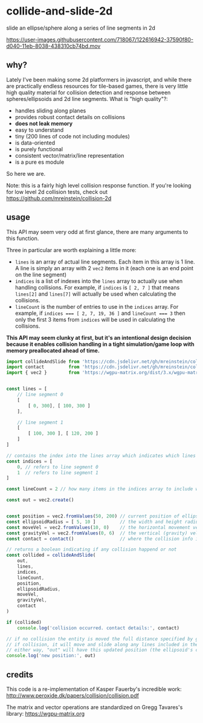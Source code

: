 # collide-and-slide-2d
slide an ellipse/sphere along a series of line segments in 2d

https://user-images.githubusercontent.com/718067/122616942-37590f80-d040-11eb-8038-438310cb74bd.mov


## why?

Lately I've been making some 2d platformers in javascript, and while there are practically endless resources for tile-based games, there is very little high quality material for collision detection and response between spheres/ellipsoids and 2d line segments. What is "high quality"?:
* handles sliding along planes
* provides robust contact details on collisions
* **does not leak memory**
* easy to understand
* tiny (200 lines of code not including modules)
* is data-oriented
* is purely functional
* consistent vector/matrix/line representation
* is a pure es module

So here we are.


Note: this is a fairly high level collision response function. If you're looking for low level 2d collision tests, check out https://github.com/mreinstein/collision-2d


## usage

This API may seem very odd at first glance, there are many arguments to this function.

Three in particular are worth explaining a little more:
* `lines` is an array of actual line segments. Each item in this array is 1 line. A line is simply an array with 2 `vec2` items in it (each one is an end point on the line segment)
* `indices` is a list of indexes into the `lines` array to actually use when handling collisions. For example, if `indices` is `[ 2, 7 ]` that means `lines[2]` and `lines[7]` will actually be used when calculating the collisions.
* `lineCount` is the number of entries to use in the `indices` array. For example, if `indices === [ 2, 7, 19, 36 ]` and `lineCount === 3` then only the first 3 items from `indices` will be used in calculating the collisions.


**This API may seem clunky at first, but it's an intentional design decision because it enables collision handling in a tight simulation/game loop with memory preallocated ahead of time.**



```javascript
import collideAndSlide from 'https://cdn.jsdelivr.net/gh/mreinstein/collide-and-slide-2d/collide-and-slide.js'
import contact         from 'https://cdn.jsdelivr.net/gh/mreinstein/collision-2d/src/contact.js'
import { vec2 }        from 'https://wgpu-matrix.org/dist/3.x/wgpu-matrix.module.js'


const lines = [
	// line segment 0
	[
		[ 0, 300], [ 100, 300 ]
	],

	// line segment 1
	[
		[ 100, 300 ], [ 120, 200 ]
	]
]

// contains the index into the lines array which indicates which lines to include when colliding
const indices = [
	0, // refers to line segment 0
	1  // refers to line segment 1
]

const lineCount = 2 // how many items in the indices array to include when colliding

const out = vec2.create()


const position = vec2.fromValues(50, 200) // current position of ellipsoid (center)
const ellipsoidRadius = [ 5, 10 ]         // the width and height radius of the ellipsoid
const moveVel = vec2.fromValues(10, 0)    // the horizontal movement velocity is 10 right
const gravityVel = vec2.fromValues(0, 6)  // the vertical (gravity) velocity is 6 down
const contact = contact()                 // where the collision info is stored

// returns a boolean indicating if any collision happend or not
const collided = collideAndSlide(
    out,
    lines,
    indices,
    lineCount,
    position,
    ellipsoidRadius,
    moveVel,
    gravityVel,
    contact
)

if (collided)
	console.log('collision occurred. contact details:', contact)

// if no collision the entity is moved the full distance specified by gravity and move velocities.
// if collision, it will move and slide along any lines included in the lines list.
// either way, "out" will have this updated position (the ellipsoid's center point.)
console.log('new position:', out)

```


## credits

This code is a re-implementation of Kasper Fauerby's incredible work: http://www.peroxide.dk/papers/collision/collision.pdf

The matrix and vector operations are standardized on Gregg Tavares's library: https://wgpu-matrix.org
